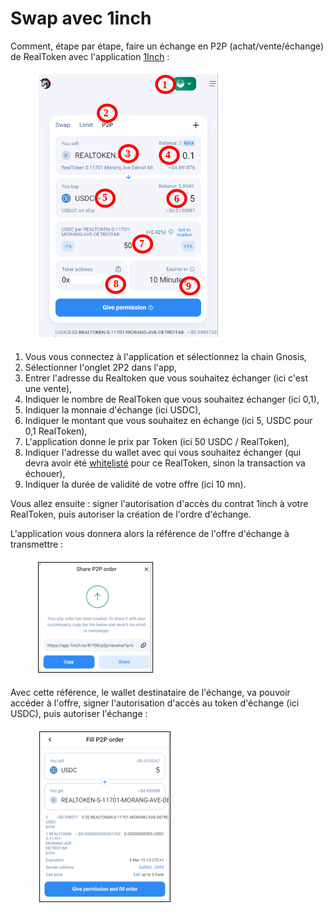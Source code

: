 # Swap avec 1inch

Comment, étape par étape, faire un échange en P2P (achat/vente/échange) de RealToken avec l'application [1Inch](https://app.1inch.io/) :&#x20;

<figure><img src="../../../.gitbook/assets/image (55).png" alt=""><figcaption></figcaption></figure>

1. Vous vous connectez à l'application et sélectionnez la chain Gnosis,
2. Sélectionner l'onglet 2P2 dans l'app,
3. Entrer l'adresse du Realtoken que vous souhaitez échanger (ici c'est une vente),
4. Indiquer le nombre de RealToken que vous souhaitez échanger (ici 0,1),
5. Indiquer la monnaie d'échange (ici USDC),
6. Indiquer le montant que vous souhaitez en échange (ici 5, USDC pour 0,1 RealToken),
7. L'application donne le prix par Token (ici 50 USDC / RealToken),
8. Indiquer l'adresse du wallet avec qui vous souhaitez échanger (qui devra avoir été [whitelisté](../../site-realt/procedure-de-whitelisting.md) pour ce RealToken, sinon la transaction va échouer),
9. Indiquer la durée de validité de votre offre (ici 10 mn).

Vous allez ensuite : signer l'autorisation d'accès du contrat 1inch à votre RealToken, puis autoriser la création de l'ordre d'échange.

L'application vous donnera alors la référence de l'offre d'échange à transmettre :&#x20;

<figure><img src="../../../.gitbook/assets/image (48).png" alt=""><figcaption></figcaption></figure>

Avec cette référence, le wallet destinataire de l'échange, va pouvoir accéder à l'offre, signer l'autorisation d'accès au token d'échange (ici USDC), puis autoriser l'échange :&#x20;

<figure><img src="../../../.gitbook/assets/image (14).png" alt=""><figcaption></figcaption></figure>
